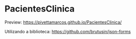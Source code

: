 # PacientesClinica

Preview:
https://pivettamarcos.github.io/PacientesClinica/

Utilizando a biblioteca:
https://github.com/brutusin/json-forms
